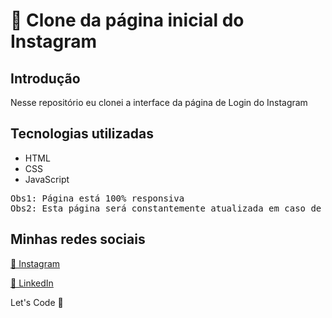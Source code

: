 <h1>📸 Clone da página inicial do Instagram</h1>

<h2>Introdução</h2>
<p>Nesse repositório eu clonei a interface da página de Login do Instagram</p>

<h2>Tecnologias utilizadas</h2>
  <ul>
    <li>HTML</li>
    <li>CSS</li>
    <li>JavaScript</li>
  </ul>

<pre>
Obs1: Página está 100% responsiva
Obs2: Esta página será constantemente atualizada em caso de bugs.
</pre>

<footer>
   <h2>Minhas redes sociais</h2>
  <a href="https://www.instagram.com/ardasse.jose"><p>📸 Instagram</p></a>
  <a href="https://www.linkedin.com/in/ardassejose"><p>💼 LinkedIn</p></a>
  <p>Let's Code 🚀</p>
<footer>
